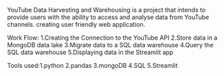  YouTube Data Harvesting and Warehousing is a project that intends to provide users with the ability to access and analyse data from 
 YouTube channels. 
 creating user friendly web application.
 
 Work Flow:
   1.Creating the Connection to the YouTube API
   2.Store data in a MongoDB data lake
   3.Migrate data to a SQL data warehouse 
   4.Query the SQL data warehouse
   5.Displaying data in the Streamlit app

Tools used:1.python
           2.pandas
           3.mongoDB
           4.SQL
           5.Streamlit
